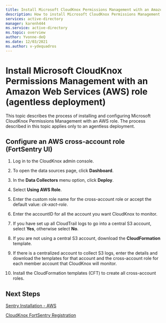 ```yaml
---
title: Install Microsoft CloudKnox Permissions Management with an Amazon Web Services (AWS) role (agentless deployment)
description: How to install Microsoft CloudKnox Permissions Management with an Amazon Web Services (AWS) role (agentless deployment).
services: active-directory
manager: karenh444
ms.service: active-directory
ms.topic: overview
author: Yvonne-deQ
ms.date: 12/03/2021
ms.author: v-ydequadros
---
```


# Install Microsoft CloudKnox Permissions Management with an Amazon Web Services (AWS) role (agentless deployment)

This topic describes the process of installing and configuring Microsoft CloudKnox Permissions Management with an AWS role. The process described in this topic applies only to an agentless deployment.

## Configure an AWS cross-account role (FortSentry UI)

1. Log in to the CloudKnox admin console.

2. To open the data sources page, click **Dashboard**.

3. In the **Data Collectors** menu option, click **Deploy**. 

4. Select **Using AWS Role**.

5. Enter the custom role name for the cross-account role or accept the default value: *ck-xact-role*.

6. Enter the accountID for all the account you want CloudKnox to monitor.

7. If you have set up all CloudTrail logs to go into a central S3 account, select **Yes**, otherwise select **No**.

8. If you are not using a central S3 account, download the **CloudFormation** template.

9. If there is a centralized account to collect S3 logs, enter the details and download the templates for that account and the cross-account role for each member account that CloudKnox will monitor.

10. Install the CloudFormation templates (CFT) to create all cross-account roles.

## Next Steps

[Sentry Installation - AWS](https://docs.cloudknox.io/Product%20Documentation%2098db130474114c96be4b3c4f27a0b297/Sentry%20Installation%20-%20AWS%20bef8e66cf2834aa69867b628f4b0a203.html)

[CloudKnox FortSentry Registration](https://docs.cloudknox.io/Product%20Documentation%2098db130474114c96be4b3c4f27a0b297/CloudKnox%20FortSentry%20Registration%20f9f85592b2cf48aca0c0effd604a0827.html)




<!---Refer to original file for more info: https://docs.cloudknox.io/Product%20Documentation%2098db130474114c96be4b3c4f27a0b297/Product%20Manual%20c971e817e9c04741b196eb35b32115a2/Install%20CloudKnox%20with%20AWS%20role%20(agentless%20deploym%20a6b50c42b2d046829f29002726e267c9.html)--->